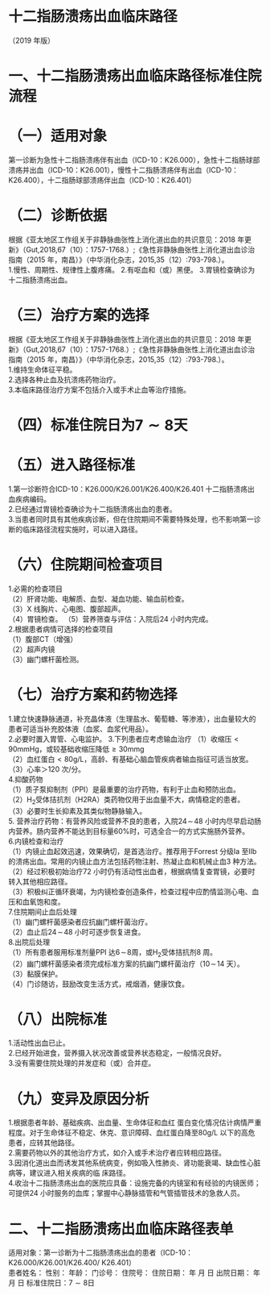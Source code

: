 # 十二指肠溃疡出血临床路径  
（2019 年版）  
# 一、十二指肠溃疡出血临床路径标准住院流程  
# （一）适用对象  
第一诊断为急性十二指肠溃疡伴有出血（ICD-10：K26.000），急性十二指肠球部溃疡并出血（ICD-10：K26.001），慢性十二指肠溃疡伴有出血（ICD-10：K26.400），十二指肠球部溃疡伴出血（ICD-10：K26.401）  
# （二）诊断依据  
根据《亚太地区工作组关于非静脉曲张性上消化道出血的共识意见：2018 年更新》（Gut,2018,67（10）：1757-1768.）;《急性非静脉曲张性上消化道出血诊治指南（2015 年，南昌）》（中华消化杂志，2015,35（12）:793-798.）。  
1.慢性、周期性、规律性上腹疼痛。 2.有呕血和（或）黑便。 3.胃镜检查确诊为十二指肠溃疡出血。  
# （三）治疗方案的选择  
根据《亚太地区工作组关于非静脉曲张性上消化道出血的共识意见：2018 年更新》（Gut,2018,67（10）：1757-1768.）;《急性非静脉曲张性上消化道出血诊治指南（2015 年，南昌）》（中华消化杂志，2015,35（12）:793-798.）。  
1.维持生命体征平稳。  
2.选择各种止血及抗溃疡药物治疗。  
3.本临床路径治疗方案不包括介入或手术止血等治疗措施。  
# （四）标准住院日为$\scriptstyle{7\sim8}$天  
# （五）进入路径标准  
1.第一诊断符合ICD-10：K26.000/K26.001/K26.400/K26.401 十二指肠溃疡出血疾病编码。  
2.已经通过胃镜检查确诊为十二指肠溃疡出血的患者。  
3.当患者同时具有其他疾病诊断，但在住院期间不需要特殊处理，也不影响第一诊断的临床路径流程实施时，可以进入路径。  
# （六）住院期间检查项目  
1.必需的检查项目  
（2）肝肾功能、电解质、血型、凝血功能、输血前检查。  
（3）X 线胸片、心电图、腹部超声。  
（4）胃镜检查。 （5）营养筛查与评估：入院后24 小时内完成。  
2.根据患者病情可选择的检查项目  
（1）腹部CT（增强）  
（2）超声内镜  
（3）幽门螺杆菌检测。  
# （七）治疗方案和药物选择  
1.建立快速静脉通道，补充晶体液（生理盐水、葡萄糖、等渗液），出血量较大的患者可适当补充胶体液（血浆、血浆代用品）。  
2.必要时置入胃管、心电监护。 3.下列患者应考虑输血治疗  （1）收缩压${<}90\mathrm{mmHg}$，或较基础收缩压降低${\geqslant}30\mathrm{mm}\mathrm{g}$  
（2）血红蛋白${<}80\mathrm{g/L}$，高龄、有基础心脑血管疾病者输血指征可适当放宽。  
（3）心率＞120 次/分。  
4.抑酸药物  
（1）质子泵抑制剂（PPI）是最重要的治疗药物，有利于止血和预防出血。  
（2）$\mathrm{{H_{2}}}$受体拮抗剂（H2RA）类药物仅用于出血量不大，病情稳定的患者。  
（3）必要时生长抑素及其类似物静脉输入。  
5. 营养治疗药物：有营养风险或营养不良的患者，入院$24\!\sim\!48$ 小时内尽早启动肠内营养。肠内营养不能达到目标量$60\%$时，可选全合一的方式实施肠外营养。  
6.内镜检查和治疗  
（1）内镜止血起效迅速，效果确切，是首选治疗。推荐用于Forrest 分级Ⅰa 至Ⅱb 的溃疡出血。常用的内镜止血方法包括药物注射、热凝止血和机械止血3 种方法。  
（2）经过积极初始治疗72 小时仍有活动性出血者，根据病情复查胃镜，必要时转入其他相应路径。  
（3）积极纠正循环衰竭，为内镜检查创造条件，检查过程中应酌情监测心电、血压和血氧饱和度。  
7.住院期间止血后处理  
（1）幽门螺杆菌感染者应抗幽门螺杆菌治疗。  
（2）血止后$24\!\sim\!48$ 小时可逐步恢复进食。  
8.出院后处理  
（1）所有患者服用标准剂量PPI 达$6\!\sim\!8$周，或$\mathrm{{H_{2}}}$受体拮抗剂8 周。  
（2）幽门螺杆菌感染者须完成标准方案的抗幽门螺杆菌治疗（$10\!\sim\!14$ 天）。  
（3）黏膜保护。  
（4）门诊随访，鼓励改变生活方式，戒烟酒，健康饮食。  
# （八）出院标准  
1.活动性出血已止。  
2.已经开始进食，营养摄入状况改善或营养状态稳定，一般情况良好。  
3.没有需要住院处理的并发症和（或）合并症。  
# （九）变异及原因分析  
1.根据患者年龄、基础疾病、出血量、生命体征和血红 蛋白变化情况估计病情严重程度。对于生命体征不稳定、休克、意识障碍、血红蛋白降至$80\mathrm{g/L}$ 以下的高危患者，应转其他路径。  
2.需要药物以外的其他治疗方式，如介入或手术治疗者应转相应路径。  
3.因消化道出血而诱发其他系统病变，例如吸入性肺炎、肾功能衰竭、缺血性心脏病等，建议进入相关疾病的临 床路径。  
4.收治十二指肠溃疡出血的医院应具备：设施完备的内镜室和有经验的内镜医师；可提供24 小时服务的血库；掌握中心静脉插管和气管插管技术的急救人员。  
# 二、十二指肠溃疡出血临床路径表单  
适用对象：第一诊断为十二指肠溃疡出血的患者（ICD-10：K26.000/K26.001/K26.400/ K26.401）  
患者姓名：         性别：       年龄：       门诊号：           住院号：          住院日期：     年   月   日    出院日期：     年   月   日   标准住院日：$7{\sim}8$日  
